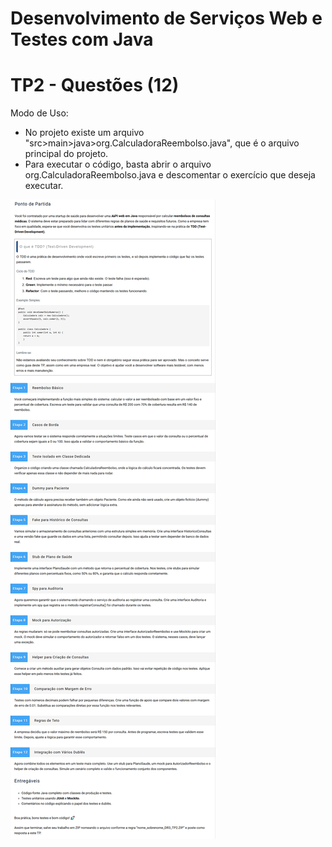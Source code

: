 # Desenvolvimento de Serviços Web e Testes com Java

# TP2 - Questões (12)

Modo de Uso:

- No projeto existe um arquivo "src>main>java>org.CalculadoraReembolso.java", que é o arquivo principal do projeto.
- Para executar o código, basta abrir o arquivo org.CalculadoraReembolso.java e descomentar o exercício que deseja
  executar.

![Descrição](documentos/enunciado_TP2.png)